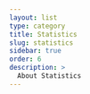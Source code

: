 ```yaml
---
layout: list
type: category
title: Statistics
slug: statistics
sidebar: true
order: 6
description: >
  About Statistics
---
```

